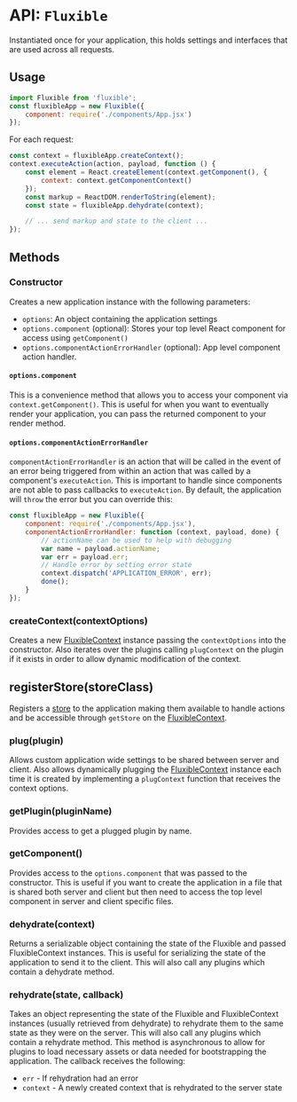 # API: `Fluxible`

Instantiated once for your application, this holds settings and interfaces that are used across all requests.

## Usage

```js
import Fluxible from 'fluxible';
const fluxibleApp = new Fluxible({
    component: require('./components/App.jsx')
});
```

For each request:

```js
const context = fluxibleApp.createContext();
context.executeAction(action, payload, function () {
    const element = React.createElement(context.getComponent(), {
        context: context.getComponentContext()
    });
    const markup = ReactDOM.renderToString(element);
    const state = fluxibleApp.dehydrate(context);

    // ... send markup and state to the client ...
});
```

## Methods

### Constructor

Creates a new application instance with the following parameters:

 * `options`: An object containing the application settings
 * `options.component` (optional): Stores your top level React component for access using `getComponent()`
 * `options.componentActionErrorHandler` (optional): App level component action handler.
 
#### `options.component`

This is a convenience method that allows you to access your component via 
`context.getComponent()`. This is useful for when you want to eventually
render your application, you can pass the returned component to your render
method.

#### `options.componentActionErrorHandler`

`componentActionErrorHandler` is an action that will be called in the event of
an error being triggered from within an action that was called by a component's
`executeAction`. This is important to handle since components are not able to 
pass callbacks to `executeAction`. By default, the application will `throw` the
error but you can override this:

```js
const fluxibleApp = new Fluxible({
    component: require('./components/App.jsx'),
    componentActionErrorHandler: function (context, payload, done) {
        // actionName can be used to help with debugging
        var name = payload.actionName;
        var err = payload.err;
        // Handle error by setting error state
        context.dispatch('APPLICATION_ERROR', err);
        done();
    }
});
```

### createContext(contextOptions)

Creates a new [FluxibleContext](FluxibleContext.md) instance passing the `contextOptions` into the constructor. Also iterates over the plugins calling `plugContext` on the plugin if it exists in order to allow dynamic modification of the context.

## registerStore(storeClass)

Registers a [store](Stores.md) to the application making them available to handle actions and be accessible through `getStore` on the [FluxibleContext](FluxibleContext.md).

### plug(plugin)

Allows custom application wide settings to be shared between server and client. Also allows dynamically plugging the [FluxibleContext](FluxibleContext.md) instance each time it is created by implementing a `plugContext` function that receives the context options.

### getPlugin(pluginName)

Provides access to get a plugged plugin by name.

### getComponent()

Provides access to the `options.component` that was passed to the constructor. This is useful if you want to create the application in a file that is shared both server and client but then need to access the top level component in server and client specific files.

### dehydrate(context)

Returns a serializable object containing the state of the Fluxible and passed FluxibleContext instances. This is useful for serializing the state of the application to send it to the client. This will also call any plugins which contain a dehydrate method.

### rehydrate(state, callback)

Takes an object representing the state of the Fluxible and FluxibleContext instances (usually retrieved from dehydrate) to rehydrate them to the same state as they were on the server. This will also call any plugins which contain a rehydrate method. This method is asynchronous to allow for plugins to load necessary assets or data needed for bootstrapping the application. The callback receives the following:

 * `err` - If rehydration had an error
 * `context` - A newly created context that is rehydrated to the server state
